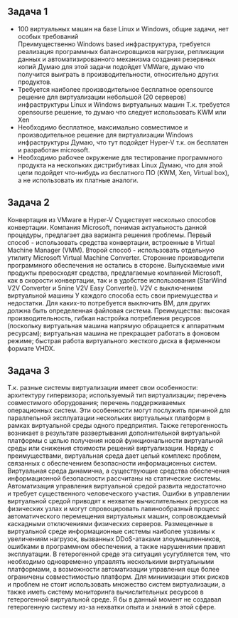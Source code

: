## Задача 1 
- 100 виртуальных машин на базе Linux и Windows, общие задачи, нет особых требований  
Преимущественно Windows based инфраструктура, требуется реализация программных балансировщиков нагрузки, репликации данных и автоматизированного механизма создания резервных копий 
Думаю для этой задачи подойдет VMWare, думаю что получится выиграть в производительности, относительно других продуктов.
- Требуется наиболее производительное бесплатное opensource решение для виртуализации небольшой (20 серверов) инфраструктуры Linux и Windows виртуальных машин
Т.к. требуется opensourse решение, то думаю что следует использовать KWM или Xen
- Необходимо бесплатное, максимально совместимое и производительное решение для виртуализации Windows инфраструктуры 
Думаю, что тут подойдет Hyper-V  т.к. он бесплатен и разработан microsoft.
- Необходимо рабочее окружение для тестирование программного продукта на нескольких дистрибутивах Linux
Думаю, что для этой цели подойдет что-нибудь из беслатного ПО (KWM, Xen, Virtual box), а не использовать их платные аналоги.

## Задача 2
Конвертация из VMware в Hyper-V
Существует несколько способов конвертации. Компания Microsoft, понимая актуальность данной процедуры, предлагает два варианта решения проблемы. Первый способ - использовать средства конвертации, встроенные в Virtual Machine Manager (VMM). Второй способ - использовать отдельную утилиту Microsoft Virtual Machine Converter. Сторонние производители программного обеспечения не остались в стороне. Выпускаемые ими продукты превосходят средства, предлагаемые компанией Microsoft, как в скорости конвертации, так и в удобстве использования (StarWind V2V Converter и 5nine V2V Easy Convertei).
V2V c выключением виртуальной машины
У каждого способа есть свои приемущества и недостатки. Для каких-то потребуется выключить ВМ, для других должна быть определенная файловая система. 
Преимущества:
    высокая производительность, гибкая настройка потребления ресурсов (поскольку виртуальная машина напрямую обращается к аппаратным ресурсам);
    виртуальная машина не прекращает работать в фоновом режиме;
    быстрая работа виртуального жесткого диска в фирменном формате VHDX.

## Задача 3
Т.к. разные системы виртуализации имеет свои особенности:
архитектуру  гипервизора;
используемый  тип  виртуализации;
перечень  совместимого  оборудования;
перечень поддерживаемых операционных  систем.
Эти  особенности  могут  послужить причиной для параллельной эксплуатации   нескольких   виртуальных   платформ   в   рамках виртуальной среды одного предприятия. Также  гетерогенность  возникает  в  результате  развертывания дополнительной виртуальной платформы с целью получения новой функциональности виртуальной среды или снижения стоимости решений виртуализации. Наряду  с  преимуществами,  виртуальная  среда дает целый комплекс проблем, связанных  с  обеспечением  безопасности  информационных   систем.   Виртуальная   среда   динамична,  а  существующие  средства  обеспечения  информационной  безопасности  рассчитаны на статические системы. Автоматизация управления  виртуальной  средой  развита  недостаточно и требует существенного человеческого  участия.  Ошибки  в  управлении  виртуальной средой приводят к нехватке вычислительных  ресурсов  на  физических  узлах  и  могут спровоцировать лавинообразный процесс   автоматического   перемещения   виртуальных  машин,  сопровождаемый  каскадными отключениями физических серверов. Размещенные  в  виртуальной  среде  информационные системы наиболее уязвимы к увеличениям    нагрузок,    вызванных    DDoS-атаками злоумышленников, ошибками в программном  обеспечении,  а  также  нарушениями правил эксплуатации. В гетерогенной среде эта ситуация усугубляется тем, что необходимо одновременно управлять несколькими виртуальными  платформами,  а  возможности  автоматизации  управления  еще  более  ограничены совместимостью платформ. 
Для минимизации этих рисков и проблем не стоит использовать множество систем виртуализации, а также иметь систему мониторинга вычислительных ресурсов в гетерогенной   виртуальной   среде.
Я бы в данный момент не создавал гетерогенную систему из-за нехватки опыта и знаний в этой сфере.
